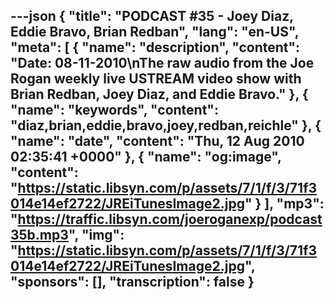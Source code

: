---json
{
  "title": "PODCAST #35 - Joey Diaz, Eddie Bravo, Brian Redban",
  "lang": "en-US",
  "meta": [
    {
      "name": "description",
      "content": "Date: 08-11-2010\nThe raw audio from the Joe Rogan weekly live USTREAM video show with Brian Redban, Joey Diaz, and Eddie Bravo."
    },
    {
      "name": "keywords",
      "content": "diaz,brian,eddie,bravo,joey,redban,reichle"
    },
    {
      "name": "date",
      "content": "Thu, 12 Aug 2010 02:35:41 +0000"
    },
    {
      "name": "og:image",
      "content": "https://static.libsyn.com/p/assets/7/1/f/3/71f3014e14ef2722/JREiTunesImage2.jpg"
    }
  ],
  "mp3": "https://traffic.libsyn.com/joeroganexp/podcast35b.mp3",
  "img": "https://static.libsyn.com/p/assets/7/1/f/3/71f3014e14ef2722/JREiTunesImage2.jpg",
  "sponsors": [],
  "transcription": false
}
---
<episode-header />

<timemark seconds="0" />

<transcribe-call-to-action />

<episode-footer />